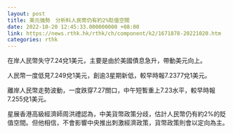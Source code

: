 ```yaml
---
layout: post
title: 美元強勢　分析料人民幣仍有約2%貶值空間
date: 2022-10-20 12:45:33.000000000 +08:00
link: https://news.rthk.hk/rthk/ch/component/k2/1671878-20221020.htm
categories: rthk
---
```


在岸人民幣失守7.24兌1美元，主要是由於美國債息急升，帶動美元向上。

人民幣一度低見7.249兌1美元，創逾3星期新低，較早時報7.2377兌1美元。

離岸人民幣走勢波動，一度跌穿7.27關口，中午短暫重上7.23水平，較早時報7.255兌1美元。

星展香港高級經濟師周洪禮認為，中美貨幣政策分歧，估計人民幣仍有約2%的貶值空間。但他相信，不會影響中央推出刺激經濟政策，貨幣政策則會以定向為主。
